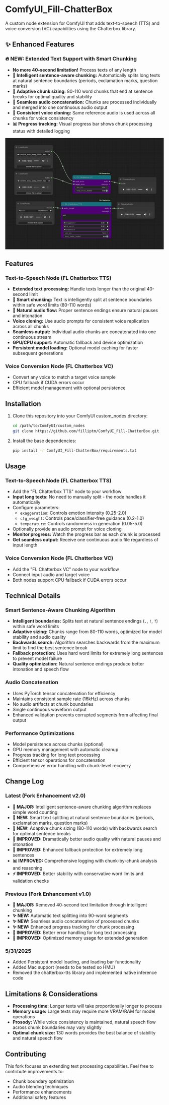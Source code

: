 # ComfyUI_Fill-ChatterBox

A custom node extension for ComfyUI that adds text-to-speech (TTS) and voice conversion (VC) capabilities using the Chatterbox library.

## ✨ Enhanced Features

### 🔥 **NEW: Extended Text Support with Smart Chunking**
- **No more 40-second limitation!** Process texts of any length
- **🧠 Intelligent sentence-aware chunking:** Automatically splits long texts at natural sentence boundaries (periods, exclamation marks, question marks)
- **📏 Adaptive chunk sizing:** 80-110 word chunks that end at sentence breaks for optimal quality and stability
- **🔄 Seamless audio concatenation:** Chunks are processed individually and merged into one continuous audio output
- **🎯 Consistent voice cloning:** Same reference audio is used across all chunks for voice consistency
- **📊 Progress tracking:** Visual progress bar shows chunk processing status with detailed logging

![ChatterBox Example](web/image.png)

## Features

### Text-to-Speech Node (FL Chatterbox TTS)
- **Extended text processing:** Handle texts longer than the original 40-second limit
- **🧠 Smart chunking:** Text is intelligently split at sentence boundaries within safe word limits (80-110 words)
- **🎵 Natural audio flow:** Proper sentence endings ensure natural pauses and intonation
- **Voice cloning:** Use audio prompts for consistent voice replication across all chunks
- **Seamless output:** Individual audio chunks are concatenated into one continuous stream
- **GPU/CPU support:** Automatic fallback and device optimization
- **Persistent model loading:** Optional model caching for faster subsequent generations

### Voice Conversion Node (FL Chatterbox VC)
- Convert any voice to match a target voice sample
- CPU fallback if CUDA errors occur
- Efficient model management with optional persistence

## Installation

1. Clone this repository into your ComfyUI custom_nodes directory:
   ```bash
   cd /path/to/ComfyUI/custom_nodes
   git clone https://github.com/filliptm/ComfyUI_Fill-ChatterBox.git
   ```

2. Install the base dependencies:
   ```bash
   pip install -r ComfyUI_Fill-ChatterBox/requirements.txt
   ```

## Usage

### Text-to-Speech Node (FL Chatterbox TTS)
- Add the "FL Chatterbox TTS" node to your workflow
- **Input long texts:** No need to manually split - the node handles it automatically
- Configure parameters:
  - `exaggeration`: Controls emotion intensity (0.25-2.0)
  - `cfg_weight`: Controls pace/classifier-free guidance (0.2-1.0) 
  - `temperature`: Controls randomness in generation (0.05-5.0)
- Optionally provide an audio prompt for voice cloning
- **Monitor progress:** Watch the progress bar as each chunk is processed
- **Get seamless output:** Receive one continuous audio file regardless of input length

### Voice Conversion Node (FL Chatterbox VC)
- Add the "FL Chatterbox VC" node to your workflow
- Connect input audio and target voice
- Both nodes support CPU fallback if CUDA errors occur

## Technical Details

### Smart Sentence-Aware Chunking Algorithm
- **Intelligent boundaries:** Splits text at natural sentence endings (`.`, `!`, `?`) within safe word limits
- **Adaptive sizing:** Chunks range from 80-110 words, optimized for model stability and audio quality
- **Backwards search:** Algorithm searches backwards from the maximum limit to find the best sentence break
- **Fallback protection:** Uses hard word limits for extremely long sentences to prevent model failure
- **Quality optimization:** Natural sentence endings produce better intonation and speech flow

### Audio Concatenation
- Uses PyTorch tensor concatenation for efficiency
- Maintains consistent sample rate (16kHz) across chunks
- No audio artifacts at chunk boundaries
- Single continuous waveform output
- Enhanced validation prevents corrupted segments from affecting final output

### Performance Optimizations
- Model persistence across chunks (optional)
- GPU memory management with automatic cleanup
- Progress tracking for long text processing
- Efficient tensor operations for concatenation
- Comprehensive error handling with chunk-level recovery

## Change Log

### Latest (Fork Enhancement v2.0)
- **🚀 MAJOR:** Intelligent sentence-aware chunking algorithm replaces simple word counting
- **🧠 NEW:** Smart text splitting at natural sentence boundaries (periods, exclamation marks, question marks)
- **📏 NEW:** Adaptive chunk sizing (80-110 words) with backwards search for optimal sentence breaks
- **🎵 IMPROVED:** Dramatically better audio quality with natural pauses and intonation
- **🔧 IMPROVED:** Enhanced fallback protection for extremely long sentences
- **📊 IMPROVED:** Comprehensive logging with chunk-by-chunk analysis and reasoning
- **⚡ IMPROVED:** Better stability with conservative word limits and validation checks

### Previous (Fork Enhancement v1.0)
- **🚀 MAJOR:** Removed 40-second text limitation through intelligent chunking
- **✨ NEW:** Automatic text splitting into 90-word segments
- **✨ NEW:** Seamless audio concatenation of processed chunks
- **✨ NEW:** Enhanced progress tracking for chunk processing
- **🔧 IMPROVED:** Better error handling for long text processing
- **🔧 IMPROVED:** Optimized memory usage for extended generation

### 5/31/2025
- Added Persistent model loading, and loading bar functionality
- Added Mac support (needs to be tested so HMU)
- Removed the chatterbox-tts library and implemented native inference code

## Limitations & Considerations

- **Processing time:** Longer texts will take proportionally longer to process
- **Memory usage:** Large texts may require more VRAM/RAM for model operations  
- **Prosody:** While voice consistency is maintained, natural speech flow across chunk boundaries may vary slightly
- **Optimal chunk size:** 130 words provides the best balance of stability and natural speech flow

## Contributing

This fork focuses on extending text processing capabilities. Feel free to contribute improvements to:
- Chunk boundary optimization
- Audio blending techniques
- Performance enhancements
- Additional safety features
